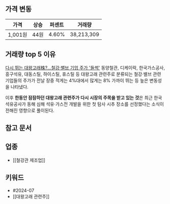 ## 가격 변동
| 가격     | 상승  | 퍼센트   | 거래량        |
| ------ | --- | ----- | ---------- |
| 1,001원 | 44원 | 4.60% | 38,213,309 |
## 거래량 top 5 이유
[다시 뛰는 대왕고래株?…철강·밸브 기업 주가 '들썩'](https://n.news.naver.com/mnews/article/003/0012676196)
동양철관, 디케이락, 한국가스공사, 흥구석유, 대동스틸, 하이스틸, 휴스틸 등 대왕고래 관련주로 분류되는 철강·밸브 관련 기업들의 주가가 전날 장중 적게는 4%대에서 많게는 8% 가까이 뛰는 등 높은 변동성을 나타냈다.

이후 **한동안 잠잠하던 대왕고래 관련주가 다시 시장의 주목을 받고 있는 것**은 최근 한국석유공사가 동해 심해 석유·가스전 개발을 위한 첫 탐사 시추 장소를 선정했다는 소식이 전해진 영향으로 풀이된다.
## 참고 문서
## 업종
- [[철강관 제조업]]
## 키워드
- #2024-07 
- [[대왕고래 관련주]]